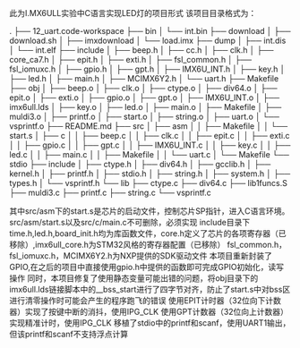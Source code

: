 此为I.MX6ULL实验中C语言实现LED灯的项目形式
该项目目录格式为：

.
├── 12_uart.code-workspace
├── bin
│   └── int.bin
├── download
│   ├── download.sh
│   ├── imxdownload
│   └── load.imx
├── dump
│   ├── int.dis
│   └── int.elf
├── include
│   ├── beep.h
│   ├── cc.h
│   ├── clk.h
│   ├── core_ca7.h
│   ├── epit.h
│   ├── exti.h
│   ├── fsl_common.h
│   ├── fsl_iomuxc.h
│   ├── gpio.h
│   ├── gpt.h
│   ├── IMX6U_INT.h
│   ├── key.h
│   ├── led.h
│   ├── main.h
│   ├── MCIMX6Y2.h
│   └── uart.h
├── Makefile
├── obj
│   ├── beep.o
│   ├── clk.o
│   ├── ctype.o
│   ├── div64.o
│   ├── epit.o
│   ├── exti.o
│   ├── gpio.o
│   ├── gpt.o
│   ├── IMX6U_INT.o
│   ├── imx6ull.lds
│   ├── key.o
│   ├── led.o
│   ├── main.o
│   ├── Makefile
│   ├── muldi3.o
│   ├── printf.o
│   ├── start.o
│   ├── string.o
│   ├── uart.o
│   └── vsprintf.o
├── README.md
├── src
│   ├── asm
│   │   ├── Makefile
│   │   └── start.s
│   ├── c
│   │   ├── beep.c
│   │   ├── clk.c
│   │   ├── epit.c
│   │   ├── exti.c
│   │   ├── gpio.c
│   │   ├── gpt.c
│   │   ├── IMX6U_INT.c
│   │   ├── key.c
│   │   ├── led.c
│   │   ├── main.c
│   │   ├── Makefile
│   │   └── uart.c
│   └── Makefile
└── stdio
    ├── include
    │   ├── ctype.h
    │   ├── div64.h
    │   ├── gcclib.h
    │   ├── kernel.h
    │   ├── printf.h
    │   ├── stdio.h
    │   ├── string.h
    │   ├── system.h
    │   ├── types.h
    │   └── vsprintf.h
    └── lib
        ├── ctype.c
        ├── div64.c
        ├── lib1funcs.S
        ├── muldi3.c
        ├── printf.c
        ├── string.c
        └── vsprintf.c

其中src/asm下的start.s是芯片的启动文件，控制芯片SP指针，进入C语言环境。src/asm/start.s以及src/c/main.c不可删除，必须实现
include目录下time.h,led.h,board_init.h均为库函数文件，core.h定义了芯片的各项寄存器（已移除）,imx6ull_core.h为STM32风格的寄存器配置（已移除）
fsl_common.h，fsl_iomuxc.h，MCIMX6Y2.h为NXP提供的SDK驱动文件
本项目重新封装了GPIO,在之后的项目中直接使用gpio.h中提供的函数即可完成GPIO初始化，读写操作
同时，本项目修复了使用静态变量可能出错的问题，将obj目录下的imx6ull.lds链接脚本中的__bss_start进行了四字节对齐，防止了start.s中对bss区进行清零操作时可能会产生的程序跑飞的错误
使用EPIT计时器（32位向下计数器）实现了按键中断的消抖，使用IPG_CLK
使用GPT计数器（32位向上计数器）实现精准计时，使用IPG_CLK
移植了stdio中的printf和scanf，使用UART1输出，但该printf和scanf不支持浮点计算